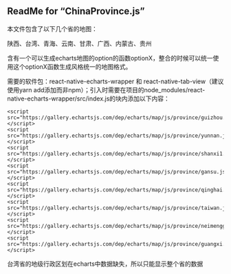 ## ReadMe for “ChinaProvince.js” 

本文件包含了以下几个省的地图：

陕西、台湾、青海、云南、甘肃、广西、内蒙古、贵州

含有一个可以生成echarts地图的option的函数optionX，整合的时候可以统一使用这个optionX函数生成风格统一的地图格式。

需要的软件包：react-native-echarts-wrapper 和 react-native-tab-view（建议使用yarn add添加而非npm）；引入时需要在项目的node_modules/react-native-echarts-wrapper/src/index.js的<head>块内添加以下内容：
  
```
<script src="https://gallery.echartsjs.com/dep/echarts/map/js/province/guizhou.js"></script>
<script src="https://gallery.echartsjs.com/dep/echarts/map/js/province/yunnan.js"></script>
<script src="https://gallery.echartsjs.com/dep/echarts/map/js/province/shanxi1.js"></script>
<script src="https://gallery.echartsjs.com/dep/echarts/map/js/province/gansu.js"></script>
<script src="https://gallery.echartsjs.com/dep/echarts/map/js/province/qinghai.js"></script>
<script src="https://gallery.echartsjs.com/dep/echarts/map/js/province/taiwan.js"></script>
<script src="https://gallery.echartsjs.com/dep/echarts/map/js/province/neimenggu.js"></script>
<script src="https://gallery.echartsjs.com/dep/echarts/map/js/province/guangxi.js"></script>
```

台湾省的地级行政区划在echarts中数据缺失，所以只能显示整个省的数据
